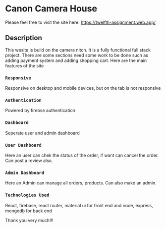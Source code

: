 # Canon Camera House

Please feel free to visit the site here: https://twelfth-assignment.web.app/

## Description

This wesite is build on the camera nitch. It is a fully functional full stack project. There are some sections need some work to be  done such as adding payment system and adding shopping cart. Here are the main features of the site

### `Responsive`

Responsive on desktop and mobile devices, but on the tab is not responsive

### `Authentication`

Powered by firebse authentication

### `Dashboard`

Seperate user and admin dashboard

### `User Dashboard`

Here an user can chek the status of the order, if want can cancel the order. Can post a review also.

### `Admin Dashboard`

Here an Admin can manage all orders, products. Can also make an admin.

### `Technologies Used`

React, firebase, react router, material ui for front end and  node, express, mongodb for back end

Thank you very much!!!
